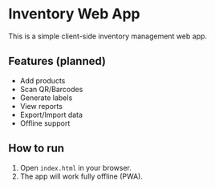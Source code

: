 # Inventory Web App

This is a simple client-side inventory management web app.

## Features (planned)
- Add products
- Scan QR/Barcodes
- Generate labels
- View reports
- Export/Import data
- Offline support

## How to run
1. Open `index.html` in your browser.
2. The app will work fully offline (PWA).